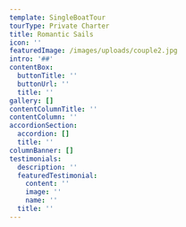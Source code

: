 ```yaml
---
template: SingleBoatTour
tourType: Private Charter
title: Romantic Sails
icon: ''
featuredImage: /images/uploads/couple2.jpg
intro: '##'
contentBox:
  buttonTitle: ''
  buttonUrl: ''
  title: ''
gallery: []
contentColumnTitle: ''
contentColumn: ''
accordionSection:
  accordion: []
  title: ''
columnBanner: []
testimonials:
  description: ''
  featuredTestimonial:
    content: ''
    image: ''
    name: ''
  title: ''
---
```


